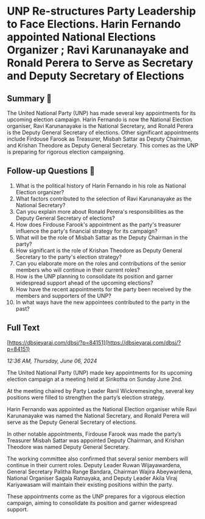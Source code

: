 # UNP Re-structures Party  Leadership to Face Elections. Harin Fernando appointed  National Elections Organizer ; Ravi Karunanayake and Ronald Perera  to Serve as Secretary and Deputy   Secretary of Elections

## Summary 🤖

The United National Party (UNP) has made several key appointments for its upcoming election campaign. Harin Fernando is now the National Election organiser, Ravi Karunanayake is the National Secretary, and Ronald Perera is the Deputy General Secretary of elections. Other significant appointments include Firdouse Farook as Treasurer, Misbah Sattar as Deputy Chairman, and Krishan Theodore as Deputy General Secretary. This comes as the UNP is preparing for rigorous election campaigning.


## Follow-up Questions 🤖

1. What is the political history of Harin Fernando in his role as National Election organizer?
2. What factors contributed to the selection of Ravi Karunanayake as the National Secretary?
3. Can you explain more about Ronald Perera's responsibilities as the Deputy General Secretary of elections?
4. How does Firdouse Farook's appointment as the party's treasurer influence the party's financial strategy for its campaign?
5. What will be the role of Misbah Sattar as the Deputy Chairman in the party?
6. How significant is the role of Krishan Theodore as Deputy General Secretary to the party's election strategy?
7. Can you elaborate more on the roles and contributions of the senior members who will continue in their current roles?
8. How is the UNP planning to consolidate its position and garner widespread support ahead of the upcoming elections?
9. How have the recent appointments for the party been received by the members and supporters of the UNP?
10. In what ways have the new appointees contributed to the party in the past?

## Full Text

[https://dbsjeyaraj.com/dbsj/?p=84151](https://dbsjeyaraj.com/dbsj/?p=84151)

*12:36 AM, Thursday, June 06, 2024*

The United National Party (UNP) made key appointments for its upcoming election campaign at a meeting held at Sirikotha on Sunday June 2nd.

At the meeting chaired by Party Leader Ranil Wickremesinghe, several key positions were filled to strengthen the party’s election strategy.

Harin Fernando was appointed as the National Election organiser while Ravi Karunanayake was named the National Secretary, and Ronald Perera will serve as the Deputy General Secretary of elections.

In other notable appointments, Firdouse Farook was made the party’s Treasurer Misbah Sattar was appointed Deputy Chairman, and Krishan Theodore was named Deputy General Secretary.

The working committee also confirmed that several senior members will continue in their current roles. Deputy Leader Ruwan Wijayawardena, General Secretary Palitha Range Bandara, Chairman Wajira Abeywardena, National Organiser Sagala Ratnayaka, and Deputy Leader Akila Viraj Kariyawasam will maintain their existing positions within the party.

These appointments come as the UNP prepares for a vigorous election campaign, aiming to consolidate its position and garner widespread support.


